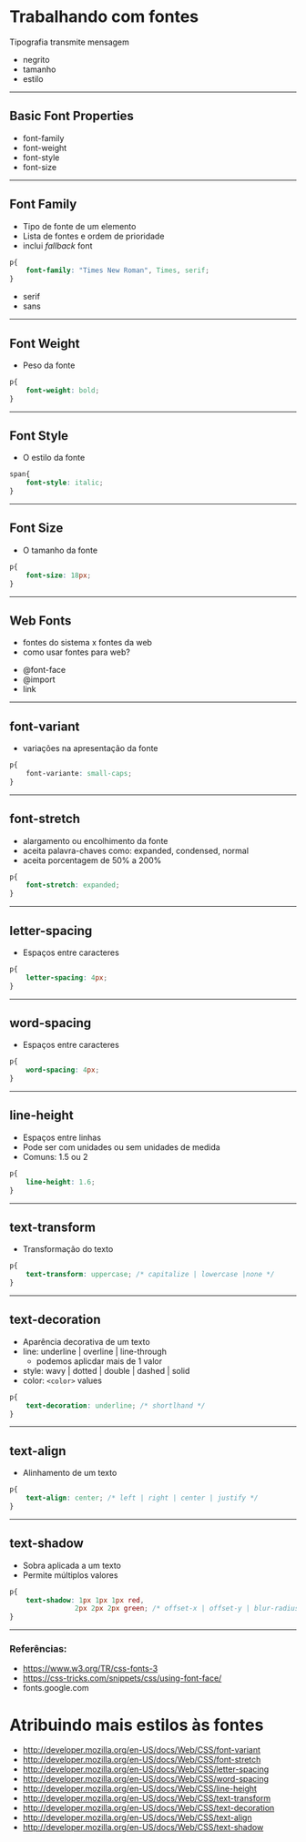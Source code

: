 # Trabalhando com fontes

Tipografia transmite mensagem

- negrito
- tamanho
- estilo

-----------------------------------------

## Basic Font Properties

* font-family
* font-weight
* font-style
* font-size

-----------------------------------------

## Font Family

* Tipo de fonte de um elemento
* Lista de fontes e ordem de prioridade
* inclui *fallback* font

```css
p{
    font-family: "Times New Roman", Times, serif;
}
```

- serif
- sans

-----------------------------------------

## Font Weight

* Peso da fonte

```css
p{
    font-weight: bold;
}
```

-----------------------------------------

## Font Style

* O estilo da fonte

```css
span{
    font-style: italic;
}
```
-----------------------------------------

## Font Size

* O tamanho da fonte
```css
p{
    font-size: 18px;
}
```

-----------------------------------------

## Web Fonts

- fontes do sistema x fontes da web
- como usar fontes para web?

* @font-face
* @import
* link

-----------------------------------------

## font-variant

* variações na apresentação da fonte

```css
p{
    font-variante: small-caps;
}
```

-----------------------------------------

## font-stretch

* alargamento ou encolhimento da fonte
* aceita palavra-chaves como: expanded, condensed, normal
* aceita porcentagem de 50% a 200%

```css
p{
    font-stretch: expanded;
}
```

-----------------------------------------

## letter-spacing

* Espaços entre caracteres

```css
p{
    letter-spacing: 4px;
}
```

-----------------------------------------

## word-spacing

* Espaços entre caracteres

```css
p{
    word-spacing: 4px;
}
```

-----------------------------------------

## line-height

* Espaços entre linhas
* Pode ser com unidades ou sem unidades de medida
* Comuns: 1.5 ou 2

```css
p{
    line-height: 1.6;
}
```

-----------------------------------------

## text-transform

* Transformação do texto

```css
p{
    text-transform: uppercase; /* capitalize | lowercase |none */
}
```

-----------------------------------------

## text-decoration

* Aparência decorativa de um texto
* line: underline | overline | line-through
    * podemos aplicdar mais de 1 valor
* style: wavy | dotted | double | dashed | solid
* color: `<color>` values

```css
p{
    text-decoration: underline; /* shortlhand */
}
```

-----------------------------------------

## text-align

* Alinhamento de um texto

```css
p{
    text-align: center; /* left | right | center | justify */
}
```

-----------------------------------------

## text-shadow

* Sobra aplicada a um texto
* Permite múltiplos valores

```css
p{
    text-shadow: 1px 1px 1px red,
                2px 2px 2px green; /* offset-x | offset-y | blur-radius | color */
}
```

-----------------------------------------

### Referências: 

- https://www.w3.org/TR/css-fonts-3
- https://css-tricks.com/snippets/css/using-font-face/
- fonts.google.com

# Atribuindo mais estilos às fontes

- http://developer.mozilla.org/en-US/docs/Web/CSS/font-variant
- http://developer.mozilla.org/en-US/docs/Web/CSS/font-stretch
- http://developer.mozilla.org/en-US/docs/Web/CSS/letter-spacing
- http://developer.mozilla.org/en-US/docs/Web/CSS/word-spacing
- http://developer.mozilla.org/en-US/docs/Web/CSS/line-height
- http://developer.mozilla.org/en-US/docs/Web/CSS/text-transform
- http://developer.mozilla.org/en-US/docs/Web/CSS/text-decoration
- http://developer.mozilla.org/en-US/docs/Web/CSS/text-align
- http://developer.mozilla.org/en-US/docs/Web/CSS/text-shadow